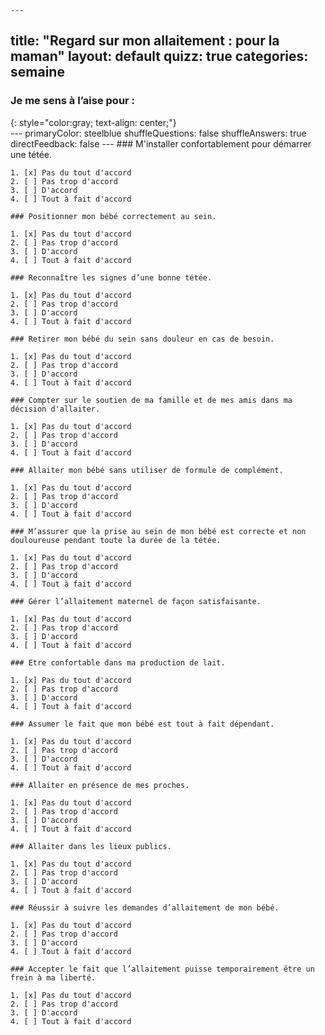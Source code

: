 	---
title: "Regard sur mon allaitement : pour la maman"
layout: default
quizz: true
categories: semaine
--- 
<h3>
Je me sens à l’aise pour :
</h3>
{: style="color:gray; text-align: center;"}

<div class="quizdown">
    ---
    primaryColor: steelblue
    shuffleQuestions: false
    shuffleAnswers: true
    directFeedback: false
    ---
    ### M'installer confortablement pour démarrer une tétée.

    1. [x] Pas du tout d'accord
    2. [ ] Pas trop d'accord
    3. [ ] D'accord
    4. [ ] Tout à fait d'accord

    ### Positionner mon bébé correctement au sein.

    1. [x] Pas du tout d'accord
    2. [ ] Pas trop d'accord
    3. [ ] D'accord
    4. [ ] Tout à fait d'accord

    ### Reconnaître les signes d’une bonne tétée.

    1. [x] Pas du tout d'accord
    2. [ ] Pas trop d'accord
    3. [ ] D'accord
    4. [ ] Tout à fait d'accord

    ### Retirer mon bébé du sein sans douleur en cas de besoin.

    1. [x] Pas du tout d'accord
    2. [ ] Pas trop d'accord
    3. [ ] D'accord
    4. [ ] Tout à fait d'accord

    ### Compter sur le soutien de ma famille et de mes amis dans ma décision d'allaiter.

    1. [x] Pas du tout d'accord
    2. [ ] Pas trop d'accord
    3. [ ] D'accord
    4. [ ] Tout à fait d'accord

    ### Allaiter mon bébé sans utiliser de formule de complément.

    1. [x] Pas du tout d'accord
    2. [ ] Pas trop d'accord
    3. [ ] D'accord
    4. [ ] Tout à fait d'accord

    ### M’assurer que la prise au sein de mon bébé est correcte et non douloureuse pendant toute la durée de la tétée.

    1. [x] Pas du tout d'accord
    2. [ ] Pas trop d'accord
    3. [ ] D'accord
    4. [ ] Tout à fait d'accord

    ### Gérer l’allaitement maternel de façon satisfaisante.

    1. [x] Pas du tout d'accord
    2. [ ] Pas trop d'accord
    3. [ ] D'accord
    4. [ ] Tout à fait d'accord

    ### Etre confortable dans ma production de lait.

    1. [x] Pas du tout d'accord
    2. [ ] Pas trop d'accord
    3. [ ] D'accord
    4. [ ] Tout à fait d'accord

    ### Assumer le fait que mon bébé est tout à fait dépendant.

    1. [x] Pas du tout d'accord
    2. [ ] Pas trop d'accord
    3. [ ] D'accord
    4. [ ] Tout à fait d'accord

    ### Allaiter en présence de mes proches.

    1. [x] Pas du tout d'accord
    2. [ ] Pas trop d'accord
    3. [ ] D'accord
    4. [ ] Tout à fait d'accord

    ### Allaiter dans les lieux publics.

    1. [x] Pas du tout d'accord
    2. [ ] Pas trop d'accord
    3. [ ] D'accord
    4. [ ] Tout à fait d'accord

    ### Réussir à suivre les demandes d’allaitement de mon bébé.

    1. [x] Pas du tout d'accord
    2. [ ] Pas trop d'accord
    3. [ ] D'accord
    4. [ ] Tout à fait d'accord

    ### Accepter le fait que l’allaitement puisse temporairement être un frein à ma liberté.

    1. [x] Pas du tout d'accord
    2. [ ] Pas trop d'accord
    3. [ ] D'accord
    4. [ ] Tout à fait d'accord
</div>
